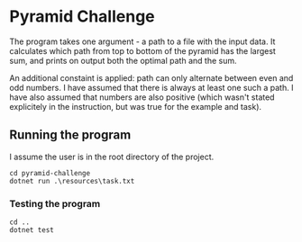 # Pyramid Challenge

The program takes one argument - a path to a file with the input data. It calculates which path from top to bottom of the pyramid has the largest sum, and prints on output both the optimal path and the sum.

An additional constaint is applied: path can only alternate between even and odd numbers. I have assumed that there is always at least one such a path. I have also assumed that numbers are also positive (which wasn't stated explicitely in the instruction, but was true for the example and task).

## Running the program

I assume the user is in the root directory of the project.

```
cd pyramid-challenge
dotnet run .\resources\task.txt
```

### Testing the program

```
cd ..
dotnet test
```